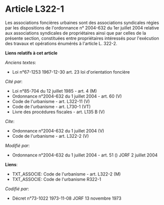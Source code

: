 # Article L322-1

Les associations foncières urbaines sont des associations syndicales régies par les dispositions de l'ordonnance n° 2004-632
du 1er juillet 2004 relative aux associations syndicales de propriétaires ainsi que par celles de la présente section,
constituées entre propriétaires intéressés pour l'exécution des travaux et opérations énumérés à l'article L. 322-2.

**Liens relatifs à cet article**

_Anciens textes_:

  - Loi n°67-1253 1967-12-30 art. 23 loi d'orientation foncière

_Cité par_:

  - Loi n°85-704 du 12 juillet 1985 - art. 4 (M)
  - Ordonnance n°2004-632 du 1 juillet 2004 - art. 60 (V)
  - Code de l'urbanisme - art. L322-11 (V)
  - Code de l'urbanisme - art. L730-1 (VT)
  - Livre des procédures fiscales - art. L135 B (V)

_Cite_:

  - Ordonnance n°2004-632 du 1 juillet 2004 (V)
  - Code de l'urbanisme - art. L322-2 (V)

_Modifié par_:

  - Ordonnance n°2004-632 du 1 juillet 2004 - art. 51 () JORF 2 juillet 2004

**Liens**:

  - TXT_ASSOCIE: Code de l'urbanisme - art. L322-2 (M)
  - TXT_ASSOCIE: Code de l'urbanisme R322-1

_Codifié par_:

  - Décret n°73-1022 1973-11-08 JORF 13 novembre 1973
